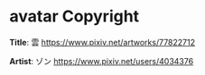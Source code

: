 # avatar Copyright
**Title**: 雲 <https://www.pixiv.net/artworks/77822712>

**Artist**: ゾン <https://www.pixiv.net/users/4034376>